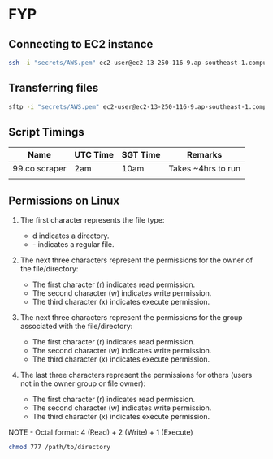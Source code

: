 # FYP

## Connecting to EC2 instance

```bash
ssh -i "secrets/AWS.pem" ec2-user@ec2-13-250-116-9.ap-southeast-1.compute.amazonaws.com
```

## Transferring files

```bash
sftp -i "secrets/AWS.pem" ec2-user@ec2-13-250-116-9.ap-southeast-1.compute.amazonaws.com
```

## Script Timings

| Name          | UTC Time | SGT Time | Remarks            |
| ------------- | -------- | -------- | ------------------ |
| 99.co scraper | 2am      | 10am     | Takes ~4hrs to run |
|               |          |          |                    |

## Permissions on Linux

1. The first character represents the file type:

   - d indicates a directory.
   - \- indicates a regular file.

2. The next three characters represent the permissions for the owner of the file/directory:

   - The first character (r) indicates read permission.
   - The second character (w) indicates write permission.
   - The third character (x) indicates execute permission.

3. The next three characters represent the permissions for the group associated with the file/directory:

   - The first character (r) indicates read permission.
   - The second character (w) indicates write permission.
   - The third character (x) indicates execute permission.

4. The last three characters represent the permissions for others (users not in the owner group or file owner):

   - The first character (r) indicates read permission.
   - The second character (w) indicates write permission.
   - The third character (x) indicates execute permission.

NOTE - Octal format: 4 (Read) + 2 (Write) + 1 (Execute)

```bash
chmod 777 /path/to/directory
```
